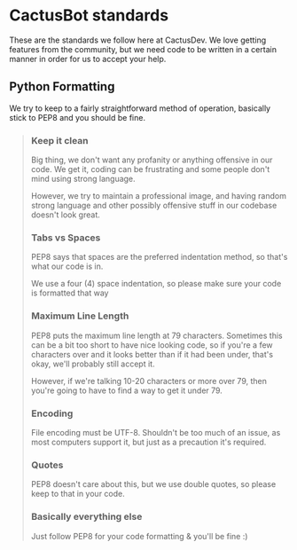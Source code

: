 # CactusBot standards
These are the standards we follow here at CactusDev. We love getting features from the community, but we need code to be written in a certain manner in order for us to accept your help.

## Python Formatting
 We try to keep to a fairly straightforward method of operation, basically stick to PEP8 and you should be fine.

> ### Keep it clean
>   Big thing, we don't want any profanity or anything offensive in our code. We get it, coding can be frustrating and some people don't mind using strong language.
>
>   However, we try to maintain a professional image, and having random strong language and other possibly offensive stuff in our codebase doesn't look great.
>
> ### Tabs vs Spaces
>   PEP8 says that spaces are the preferred indentation method, so that's what our code is in.
>
>   We use a four (4) space indentation, so please make sure your code is formatted that way
>
> ### Maximum Line Length
>   PEP8 puts the maximum line length at 79 characters. Sometimes this can be a bit  too short to have nice looking code, so if you're a  few characters over and it  looks better than if it had been under, that's okay, we'll probably still  accept it.
>
>   However, if we're talking 10-20 characters or more over 79, then you're going  to have to find a way to get it under 79.
>
> ### Encoding
>   File encoding must be UTF-8. Shouldn't be too much of an issue, as most computers support it, but just as a precaution it's required.
>
> ### Quotes
>   PEP8 doesn't care about this, but we use double quotes, so please keep to that in your code.
>
> ### Basically everything else
>   Just follow PEP8 for your code formatting & you'll be fine :)
